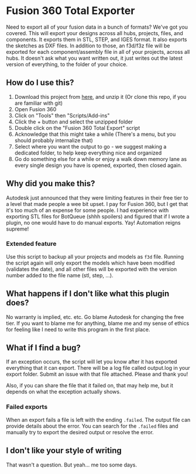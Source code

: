 # Fusion 360 Total Exporter
Need to export all of your fusion data in a bunch of formats? We've got you covered. This will export your designs across all hubs, projects, files, and components. It exports them in STL, STEP, and IGES format. It also exports the sketches as DXF files. In addition to those, an f3d/f3z file will be exported for each component/assembly file in all of your projects, across all hubs. It doesn't ask what you want written out, it just writes out the latest version of everything, to the folder of your choice.

## How do I use this?
1. Download this project from [here](https://github.com/Jnesselr/fusion-360-total-exporter/archive/master.zip), and unzip it (Or clone this repo, if you are familiar with git)
2. Open Fusion 360
3. Click on "Tools" then "Scripts/Add-ins"
4. Click the + button and select the unzipped folder
5. Double click on the "Fusion 360 Total Export" script
6. Acknowledge that this might take a while (There's a menu, but you should probably internalize that)
7. Select where you want the output to go - we suggest making a dedicated folder, to help keep everything nice and organized 
8. Go do something else for a while or enjoy a walk down memory lane as every single design you have is opened, exported, then closed again.

## Why did you make this?
Autodesk just announced that they were limiting features in their free tier to a level that made people a wee bit upset. I pay for Fusion 360, but I get that it's too much of an expense for some people. I had experience with exporting STL files for BotQueue (shhh spoilers) and figured that if I wrote a plugin, no one would have to do manual exports. Yay! Automation reigns supreme!

### Extended feature
Use this script to backup all your projects and models as `f3d` file. Running the script again will only export the models which have been modified (validates the date), and all other files will be exported with the version number added to the file name (stl, step, ...).

## What happens if I don't like what this plugin does?
No warranty is implied, etc. etc. Go blame Autodesk for changing the free tier. If you want to blame me for anything, blame me and my sense of ethics for feeling like I need to write this program in the first place.

## What if I find a bug?
If an exception occurs, the script will let you know after it has exported everything that it can export. There will be a log file called output.log in your export folder. Submit an issue with that file attached. Please and thank you!

Also, if you can share the file that it failed on, that may help me, but it depends on what the exception actually shows.

### Failed exports
When an export fails a file is left with the ending `.failed`. The output file can provide details about the error.
You can search for the `.failed` files and manually try to export the desired output or resolve the error.

## I don't like your style of writing
That wasn't a question. But yeah... me too some days.
